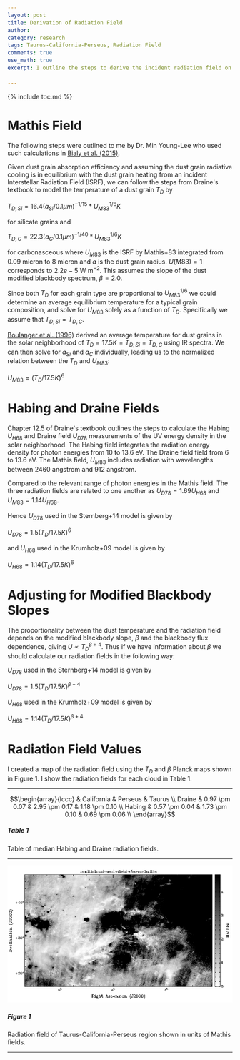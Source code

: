 ```yaml
---
layout: post
title: Derivation of Radiation Field
author:
category: research
tags: Taurus-California-Perseus, Radiation Field
comments: true
use_math: true
excerpt: I outline the steps to derive the incident radiation field on dust grains given the dust grain temperature. 

---
```


{% include toc.md %}

# Mathis Field

The following steps were outlined to me by Dr. Min Young-Lee who used such
calculations in [Bialy et al.
(2015)](http://adsabs.harvard.edu/abs/2015ApJ...809..122B). 

Given dust grain absorption efficiency and assuming the dust grain radiative
cooling is in equilibrium with the dust grain heating from an incident
Interstellar Radiation Field (ISRF), we can follow the steps from Draine's
textbook to model the temperature of a dust grain $T_D$ by

$\begin{equation}
T_{D,Si} = 16.4 (a_{Si} / 0.1 \mu m)^{-1/15} * U_{M83}^{1/6} K
\end{equation}$

for silicate grains and 

$\begin{equation}
T_{D,C} = 22.3 (a_C / 0.1 \mu m)^{-1/40} * U_{M83}^{1/6} K
\end{equation}$

for carbonasceous where $U_{M83}$ is the ISRF by Mathis+83 integrated from 0.09
micron to 8 micron and $a$ is the dust grain radius. $U(M83) = 1$ corresponds to
$2.2e-5$ W m$^{-2}$. This assumes the slope of the dust modified blackbody
spectrum, $\beta = 2.0$.

Since both $T_D$ for each grain type are proportional to $U_{M83}^{1/6}$ we
could determine an average equilibrium temperature for a typical grain
composition, and solve for $U_{M83}$ solely as a function of $T_D$.
Specifically we assume that $T_{D,Si} = T_{D,C}$. 

[Boulanger et al.  (1996)](http://adsabs.harvard.edu/abs/1996A%26A...312..256B)
derived an average temperature for dust grains in the solar neighborhood of $T_D
= 17.5 K = T_{D,Si} = T_{D,C}$ using IR spectra. We can then solve for $a_{Si}$
and $a_C$ individually, leading us to the normalized relation between the $T_D$
and $U_{M83}$:

$\begin{equation}
U_{M83} = (T_D / 17.5 K)^6 
\end{equation}$

# Habing and Draine Fields

Chapter 12.5 of Draine's textbook outlines the steps to calculate the Habing
$U_{H68}$ and Draine field $U_{D78}$ measurements of the UV energy density in
the solar neighborhood.  The Habing field integrates the radiation energy
density for photon energies from 10 to 13.6 eV. The Draine field field from 6 to
13.6 eV.  The Mathis field, $U_{M83}$ includes radiation with wavelengths
between 2460 angstrom and 912 angstrom. 

Compared to the relevant range of photon energies in the Mathis field. The three
radiation fields are related to one another as $U_{D78} = 1.69 U_{H68}$ and
$U_{M83} = 1.14 U_{H68}$.

Hence $U_{D78}$ used in the Sternberg+14 model is given by

$\begin{equation}
U_{D78} = 1.5 (T_D / 17.5 K)^6 
\end{equation}$

and $U_{H68}$ used in the Krumholz+09 model is given by

$\begin{equation}
U_{H68} = 1.14 (T_D / 17.5 K)^6 
\end{equation}$

# Adjusting for Modified Blackbody Slopes

The proportionality between the dust temperature and the radiation field
depends on the modified blackbody slope, $\beta$ and the blackbody flux
dependence, giving $U \propto T_D^{\beta + 4}$. Thus if we have information
about $\beta$ we should calculate our radiation fields in the following way: 

$U_{D78}$ used in the Sternberg+14 model is given by

$\begin{equation}
U_{D78} = 1.5 (T_D / 17.5 K)^{\beta + 4}
\end{equation}$

$U_{H68}$ used in the Krumholz+09 model is given by

$\begin{equation}
U_{H68} = 1.14 (T_D / 17.5 K)^{\beta + 4}
\end{equation}$

# Radiation Field Values

I created a map of the radiation field using the $T_D$ and $\beta$ Planck maps
shown in Figure 1. I show the radiation fields for each cloud in Table 1.

***

$$\begin{array}{lccc}
& California & Perseus & Taurus \\
Draine & 0.97 \pm 0.07 & 2.95 \pm 0.17  & 1.18 \pm 0.10 \\
Habing & 0.57 \pm 0.04 & 1.73 \pm 0.10  & 0.69 \pm 0.06 \\
\end{array}$$

##### Table 1

Table of median Habing and Draine radiation fields.


***

<div class="image-4of4-width">
  <img src="/images/2016-03-07/radiation_field.png"/> 
</div>

##### Figure 1

Radiation field of Taurus-California-Perseus region shown in units of Mathis
fields.

***



